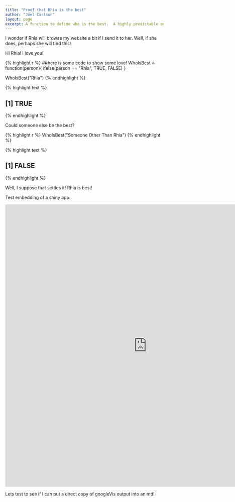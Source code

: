 ```yaml
---
title: "Proof that Rhia is the best"
author: "Joel Carlson"
layout: page
excerpt: A function to define who is the best.  A highly predictable outcome is obtained.
---
```


I wonder if Rhia will browse my website a bit if I send it to her.  Well, if she does, perhaps she will find this!

Hi Rhia! I love you!


{% highlight r %}
##here is some code to show some love!
WhoIsBest <- function(person){
        ifelse(person == "Rhia", TRUE, FALSE)
}

WhoIsBest("Rhia")
{% endhighlight %}



{% highlight text %}
## [1] TRUE
{% endhighlight %}


Could someone else be the best?

{% highlight r %}
WhoIsBest("Someone Other Than Rhia")
{% endhighlight %}



{% highlight text %}
## [1] FALSE
{% endhighlight %}

Well, I suppose that settles it! Rhia is best!

Test embedding of a shiny app:
<iframe src="https://joelcarlson.shinyapps.io/campep" style="border: none; width: 900px; height: 900px"></iframe>

Lets test to see if I can put a direct copy of googleVis output into an md!:

<!-- MotionChart generated in R 3.1.1 by googleVis 0.5.5 package -->
<!-- Tue Oct 07 12:49:39 2014 -->


<!-- jsHeader -->
<script type="text/javascript">
 
// jsData 
function gvisDataMotionChartID119c2aa0b2f () {
var data = new google.visualization.DataTable();
var datajson =
[
 [
 "Apples",
2008,
"West",
98,
78,
20,
"2008-12-31" 
],
[
 "Apples",
2009,
"West",
111,
79,
32,
"2009-12-31" 
],
[
 "Apples",
2010,
"West",
89,
76,
13,
"2010-12-31" 
],
[
 "Oranges",
2008,
"East",
96,
81,
15,
"2008-12-31" 
],
[
 "Bananas",
2008,
"East",
85,
76,
9,
"2008-12-31" 
],
[
 "Oranges",
2009,
"East",
93,
80,
13,
"2009-12-31" 
],
[
 "Bananas",
2009,
"East",
94,
78,
16,
"2009-12-31" 
],
[
 "Oranges",
2010,
"East",
98,
91,
7,
"2010-12-31" 
],
[
 "Bananas",
2010,
"East",
81,
71,
10,
"2010-12-31" 
] 
];
data.addColumn('string','Fruit');
data.addColumn('number','Year');
data.addColumn('string','Location');
data.addColumn('number','Sales');
data.addColumn('number','Expenses');
data.addColumn('number','Profit');
data.addColumn('string','Date');
data.addRows(datajson);
return(data);
}
 
// jsDrawChart
function drawChartMotionChartID119c2aa0b2f() {
var data = gvisDataMotionChartID119c2aa0b2f();
var options = {};
options["width"] =    600;
options["height"] =    400;


    var chart = new google.visualization.MotionChart(
    document.getElementById('MotionChartID119c2aa0b2f')
    );
    chart.draw(data,options);
    

}
  
 
// jsDisplayChart
(function() {
var pkgs = window.__gvisPackages = window.__gvisPackages || [];
var callbacks = window.__gvisCallbacks = window.__gvisCallbacks || [];
var chartid = "motionchart";
  
// Manually see if chartid is in pkgs (not all browsers support Array.indexOf)
var i, newPackage = true;
for (i = 0; newPackage && i < pkgs.length; i++) {
if (pkgs[i] === chartid)
newPackage = false;
}
if (newPackage)
  pkgs.push(chartid);
  
// Add the drawChart function to the global list of callbacks
callbacks.push(drawChartMotionChartID119c2aa0b2f);
})();
function displayChartMotionChartID119c2aa0b2f() {
  var pkgs = window.__gvisPackages = window.__gvisPackages || [];
  var callbacks = window.__gvisCallbacks = window.__gvisCallbacks || [];
  window.clearTimeout(window.__gvisLoad);
  // The timeout is set to 100 because otherwise the container div we are
  // targeting might not be part of the document yet
  window.__gvisLoad = setTimeout(function() {
  var pkgCount = pkgs.length;
  google.load("visualization", "1", { packages:pkgs, callback: function() {
  if (pkgCount != pkgs.length) {
  // Race condition where another setTimeout call snuck in after us; if
  // that call added a package, we must not shift its callback
  return;
}
while (callbacks.length > 0)
callbacks.shift()();
} });
}, 100);
}
 
// jsFooter
</script>
 
<!-- jsChart -->  
<script type="text/javascript" src="https://www.google.com/jsapi?callback=displayChartMotionChartID119c2aa0b2f"></script>
 
<!-- divChart -->
  
<div id="MotionChartID119c2aa0b2f" 
  style="width: 600; height: 400;">
</div>
